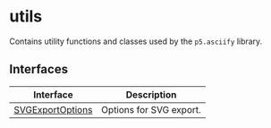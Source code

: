 # utils

Contains utility functions and classes used by the `p5.asciify` library.

## Interfaces

| Interface                                          | Description             |
| -------------------------------------------------- | ----------------------- |
| [SVGExportOptions](interfaces/SVGExportOptions.md) | Options for SVG export. |
